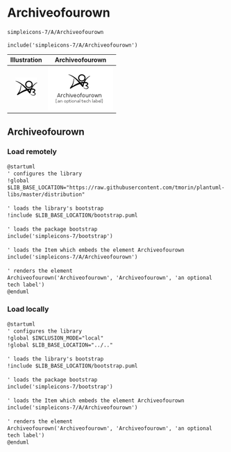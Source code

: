 # Archiveofourown


```text
simpleicons-7/A/Archiveofourown
```

```text
include('simpleicons-7/A/Archiveofourown')
```



| Illustration | Archiveofourown |
| :---: | :---: |
| ![illustration for Illustration](../../simpleicons-7/A/Archiveofourown.png) | ![illustration for Archiveofourown](../../simpleicons-7/A/Archiveofourown.Local.png) |




## Archiveofourown

### Load remotely
```plantuml
@startuml
' configures the library
!global $LIB_BASE_LOCATION="https://raw.githubusercontent.com/tmorin/plantuml-libs/master/distribution"

' loads the library's bootstrap
!include $LIB_BASE_LOCATION/bootstrap.puml

' loads the package bootstrap
include('simpleicons-7/bootstrap')

' loads the Item which embeds the element Archiveofourown
include('simpleicons-7/A/Archiveofourown')

' renders the element
Archiveofourown('Archiveofourown', 'Archiveofourown', 'an optional tech label')
@enduml
```

### Load locally
```plantuml
@startuml
' configures the library
!global $INCLUSION_MODE="local"
!global $LIB_BASE_LOCATION="../.."

' loads the library's bootstrap
!include $LIB_BASE_LOCATION/bootstrap.puml

' loads the package bootstrap
include('simpleicons-7/bootstrap')

' loads the Item which embeds the element Archiveofourown
include('simpleicons-7/A/Archiveofourown')

' renders the element
Archiveofourown('Archiveofourown', 'Archiveofourown', 'an optional tech label')
@enduml
```

